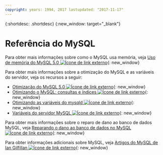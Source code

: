 ```yaml
---
copyright: years: 1994, 2017 lastupdated: "2017-11-17"
---
```


{:shortdesc: .shortdesc}
{:new_window: target="_blank"}

# Referência do MySQL

Para obter mais informações sobre como o MySQL usa memória, veja [Uso de memória do MySQL 5.0 ![Ícone de link externo](../../icons/launch-glyph.svg "Ícone de link externo")](http://dev.mysql.com/doc/refman/5.0/en/memory-use.html){: new_window}

Para obter mais informações sobre a otimização do MySQL e as variáveis do servidor, veja os recursos a seguir:
* [Otimização do MySQL 5.0 ![Ícone de link externo](../../icons/launch-glyph.svg "Ícone de link externo")](http://dev.mysql.com/doc/refman/5.0/en/optimization.html){: new_window}
* [Otimizando o MySQL: consultas e índices ![Ícone de link externo](../../icons/launch-glyph.svg "Ícone de link externo")](http://www.databasejournal.com/features/mysql/article.php/1382791){: new_window}
* [Otimizando as variáveis do mysqld ![Ícone de link externo](../../icons/launch-glyph.svg "Ícone de link externo")](http://www.databasejournal.com/features/mysql/article.php/3367871){: new_window}
* [Variáveis do servidor MySQL ![Ícone de link externo](../../icons/launch-glyph.svg "Ícone de link externo")](http://www.mysqlperformanceblog.com/2006/06/08/mysql-server-variables-sql-layer-or-storage-engine-specific/){: new_window}

Para obter mais informações sobre o reparo de dano ao banco de dados MySQL, veja [Reparando o dano ao banco de dados no MySQL ![Ícone de link externo](../../icons/launch-glyph.svg "Ícone de link externo")](http://www.databasejournal.com/features/mysql/article.php/3300511){: new_window}

Para obter informações adicionais sobre MySQL, veja [Artigos do MySQL de Ian Gilfillan ![Ícone de link externo](../../icons/launch-glyph.svg "Ícone de link externo")](http://www.databasejournal.com/article.php/1474351){: new_window}
